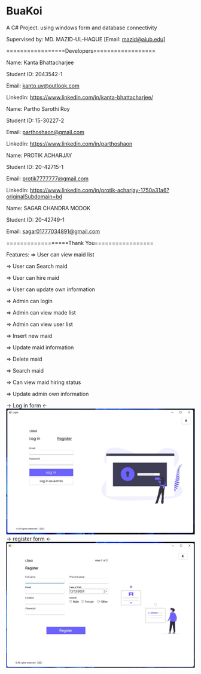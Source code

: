 # BuaKoi
A C# Project. using windows form and database connectivity

Supervised by: MD. MAZID-UL-HAQUE [Email: mazid@aiub.edu]

=================Developers==================

Name: Kanta Bhattacharjee

Student ID: 2043542-1

Email: kanto.uv@outlook.com

Linkedin: https://www.linkedin.com/in/kanta-bhattacharjee/


Name: Partho Sarothi Roy 

Student ID: 15-30227-2

Email: parthoshaon@gmail.com

Linkedin: https://www.linkedin.com/in/parthoshaon


Name: PROTIK ACHARJAY

Student ID: 20-42715-1

Email: protik7777777@gmail.com

Linkedin: https://www.linkedin.com/in/protik-acharjay-1750a31a6?originalSubdomain=bd


Name: SAGAR CHANDRA MODOK

Student ID: 20-42749-1

Email: sagar01777034891@gmail.com

==================Thank You=================

Features:
=> User can view maid list

=> User can Search maid

=> User can hire maid

=> User can update own information

=> Admin can login

=> Admin can view made list

=> Admin can view user list

=> Insert new maid

=> Update maid information

=> Delete maid

=> Search maid

=> Can view maid hiring status  

=> Update admin own information


-> Log in form <-
![](screenshot/login.jpg)
-> register form <-
![](screenshot/register.jpg)
